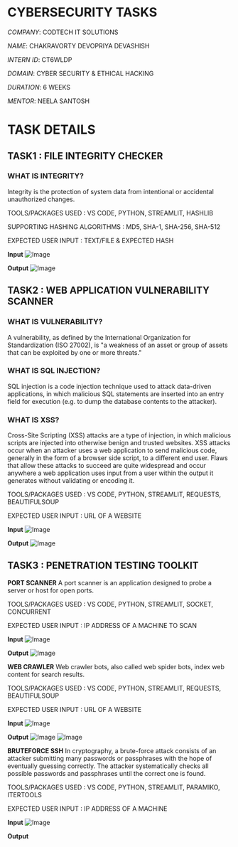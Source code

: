 # CYBERSECURITY TASKS
*COMPANY*: CODTECH IT SOLUTIONS

*NAME*: CHAKRAVORTY DEVOPRIYA DEVASHISH

*INTERN ID*: CT6WLDP

*DOMAIN*: CYBER SECURITY & ETHICAL HACKING

*DURATION*: 6 WEEKS

*MENTOR*: NEELA SANTOSH


# TASK DETAILS

## TASK1 : FILE INTEGRITY CHECKER

### WHAT IS INTEGRITY?
Integrity is the protection of system data from intentional or accidental unauthorized changes.

TOOLS/PACKAGES USED : VS CODE, PYTHON, STREAMLIT, HASHLIB

SUPPORTING HASHING ALGORITHMS : MD5, SHA-1, SHA-256, SHA-512 

EXPECTED USER INPUT : TEXT/FILE & EXPECTED HASH

**Input**
![Image](https://github.com/user-attachments/assets/c500da6b-c13a-4aea-a01f-6a1ae3ee76a2)


**Output**
![Image](https://github.com/user-attachments/assets/66adab5e-aa1b-4a21-a94d-a2cce7d74344)


## TASK2 :  WEB APPLICATION VULNERABILITY SCANNER

### WHAT IS VULNERABILITY?
A vulnerability, as defined by the International Organization for Standardization (ISO 27002), is "a weakness of an asset or group of assets that can be exploited by one or more threats."

### WHAT IS SQL INJECTION?
SQL injection is a code injection technique used to attack data-driven applications, in which malicious SQL statements are inserted into an entry field for execution (e.g. to dump the database contents to the attacker).

### WHAT IS XSS?
Cross-Site Scripting (XSS) attacks are a type of injection, in which malicious scripts are injected into otherwise benign and trusted websites. XSS attacks occur when an attacker uses a web application to send malicious code, generally in the form of a browser side script, to a different end user. Flaws that allow these attacks to succeed are quite widespread and occur anywhere a web application uses input from a user within the output it generates without validating or encoding it.

TOOLS/PACKAGES USED : VS CODE, PYTHON, STREAMLIT, REQUESTS, BEAUTIFULSOUP

EXPECTED USER INPUT : URL OF A WEBSITE

**Input**
![Image](https://github.com/user-attachments/assets/215dc21f-da7d-49ab-8d44-15353cacf3f9)

**Output**
![Image](https://github.com/user-attachments/assets/6c612957-603c-4758-8902-9f9b17ef0004)

## TASK3 : PENETRATION TESTING TOOLKIT

**PORT SCANNER**
A port scanner is an application designed to probe a server or host for open ports. 

TOOLS/PACKAGES USED : VS CODE, PYTHON, STREAMLIT, SOCKET, CONCURRENT

EXPECTED USER INPUT : IP ADDRESS OF A MACHINE TO SCAN

**Input**
![Image](https://github.com/user-attachments/assets/12269770-fba2-467c-bb4e-8d2544194890)

**Output**
![Image](https://github.com/user-attachments/assets/a5ac6cb5-eef1-4a5e-a530-a9216d83cbdb)


**WEB CRAWLER**
Web crawler bots, also called web spider bots, index web content for search results.

TOOLS/PACKAGES USED : VS CODE, PYTHON, STREAMLIT, REQUESTS, BEAUTIFULSOUP

EXPECTED USER INPUT : URL OF A WEBSITE

**Input**
![Image](https://github.com/user-attachments/assets/40bc2e9c-3562-41ba-9439-d76ec54f2936)

**Output**
![Image](https://github.com/user-attachments/assets/3bd1e959-a02b-4b87-8db8-5514014c6886)
![Image](https://github.com/user-attachments/assets/5e688cb5-5f24-4339-a7be-28fbb7f5d7a8)

**BRUTEFORCE SSH**
In cryptography, a brute-force attack consists of an attacker submitting many passwords or passphrases with the hope of eventually guessing correctly. The attacker systematically checks all possible passwords and passphrases until the correct one is found.

TOOLS/PACKAGES USED : VS CODE, PYTHON, STREAMLIT, PARAMIKO, ITERTOOLS

EXPECTED USER INPUT : IP ADDRESS OF A MACHINE

**Input**
![Image](https://github.com/user-attachments/assets/794730ea-fd67-40b4-b260-9ec4a7cf3780)

**Output**

